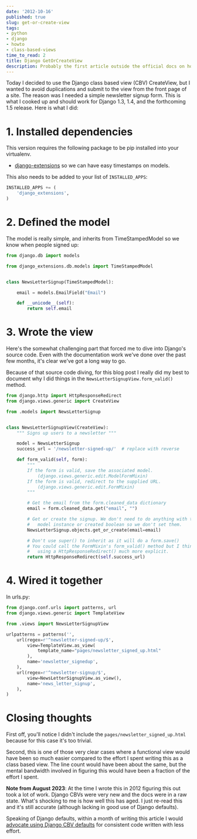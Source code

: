 ```yaml
---
date: '2012-10-16'
published: true
slug: get-or-create-view
tags:
- python
- django
- howto
- class-based-views
time_to_read: 2
title: Django GetOrCreateView
description: Probably the first article outside the official docs on how to use the Django CBV form_valid method. Written in 2012 and still accurate in 2023!
---
```


Today I decided to use the Django class based view (CBV) CreateView, but
I wanted to avoid duplications and submit to the view from the front
page of a site. The reason was I needed a simple newsletter signup form.
This is what I cooked up and should work for Django 1.3, 1.4, and the
forthcoming 1.5 release. Here is what I did:

# 1. Installed dependencies

This version requires the following package to be pip installed into
your virtualenv.

-   [django-extensions](https://github.com/django-extensions/django-extensions)
    so we can have easy timestamps on models.

This also needs to be added to your list of `INSTALLED_APPS`:

``` python
INSTALLED_APPS += (
    'django_extensions',
)
```

# 2. Defined the model

The model is really simple, and inherits from TimeStampedModel so we
know when people signed up:

``` python
from django.db import models

from django_extensions.db.models import TimeStampedModel


class NewsLetterSignup(TimeStampedModel):

    email = models.EmailField("Email")

    def __unicode__(self):
        return self.email
```

# 3. Wrote the view

Here's the somewhat challenging part that forced me to dive into
Django's source code. Even with the documentation work we've done over
the past few months, it's clear we've got a long way to go.

Because of that source code diving, for this blog post I really did my
best to document why I did things in the
`NewsLetterSignupView.form_valid()` method.

``` python
from django.http import HttpResponseRedirect
from django.views.generic import CreateView

from .models import NewsLetterSignup


class NewsLetterSignupView(CreateView):
    """ Signs up users to a newsletter """

    model = NewsLetterSignup
    success_url = '/newsletter-signed-up/'  # replace with reverse

    def form_valid(self, form):
        """
        If the form is valid, save the associated model.
            (django.views.generic.edit.ModelFormMixin)
        If the form is valid, redirect to the supplied URL.
            (django.views.generic.edit.FormMixin)
        """

        # Get the email from the form.cleaned_data dictionary
        email = form.cleaned_data.get("email", "")

        # Get or create the signup. We don't need to do anything with the
        #   model instance or created boolean so we don't set them.
        NewsLetterSignup.objects.get_or_create(email=email)  

        # Don't use super() to inherit as it will do a form.save()
        # You could call the FormMixin's form_valid() method but I think    
        #   using a HttpResponseRedirect() much more explicit.
        return HttpResponseRedirect(self.success_url)  
```

# 4. Wired it together

In urls.py:

``` python
from django.conf.urls import patterns, url
from django.views.generic import TemplateView

from .views import NewsLetterSignupView

urlpatterns = patterns('',
    url(regex=r'^newsletter-signed-up/$',
        view=TemplateView.as_view(
            template_name="pages/newsletter_signed_up.html"
        ),
        name='newsletter_signedup',
    ),
    url(regex=r'^newsletter-signup/$',
        view=NewsLetterSignupView.as_view(),
        name='news_letter_signup',
    ),
)
```

# Closing thoughts

First off, you'll notice I didn't include the
`pages/newsletter_signed_up.html` because for this case it's too
trivial.

Second, this is one of those very clear cases where a functional view
would have been so much easier compared to the effort I spent writing
this as a class based view. The line count would have been about the
same, but the mental bandwidth involved in figuring this would have been
a fraction of the effort I spent.

**Note from August 2023**: At the time I wrote this in 2012 figuring this out took a lot of work. Django CBVs were very new and the docs were in a raw state. What's shocking to me is how well this has aged. I just re-read this and it's still accurate (although lacking in good use of Django defaults). 

Speaking of Django defaults, within a month of writing this article I would [advocate using Django CBV defaults](/posts/stay-with-cbv-defaults) for consistent code written with less effort.
